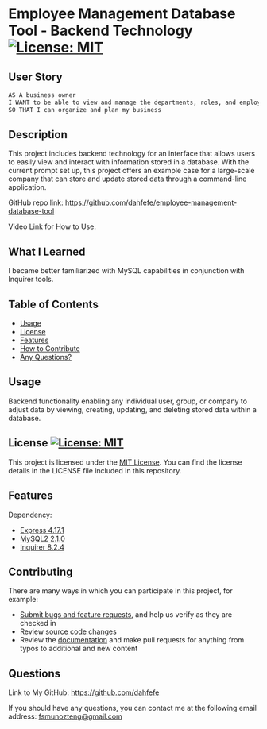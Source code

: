 # Employee Management Database Tool - Backend Technology  [![License: MIT](https://img.shields.io/badge/License-MIT-yellow.svg)](https://opensource.org/licenses/MIT)

## User Story

```md
AS A business owner
I WANT to be able to view and manage the departments, roles, and employees in my company
SO THAT I can organize and plan my business
```

## Description

This project includes backend technology for an interface that allows users to easily view and interact with information stored in a database. With the current prompt set up, this project offers an example case for a large-scale company that can store and update stored data through a command-line application. 

GitHub repo link: https://github.com/dahfefe/employee-management-database-tool

Video Link for How to Use: 

## What I Learned
  
I became better familiarized with MySQL capabilities in conjunction with Inquirer tools. 

## Table of Contents

- [Usage](#usage)
- [License](#license)
- [Features](#features)
- [How to Contribute](#contributing)
- [Any Questions?](#questions)

## Usage

Backend functionality enabling any individual user, group, or company to adjust data by viewing, creating, updating, and deleting stored data within a database. 

## License [![License: MIT](https://img.shields.io/badge/License-MIT-yellow.svg)](https://opensource.org/licenses/MIT)

This project is licensed under the [MIT License](https://opensource.org/license/mit). You can find the license details in the LICENSE file included in this repository.

## Features
  
Dependency: 
- [Express 4.17.1](https://www.npmjs.com/package/express)
- [MySQL2 2.1.0](https://www.npmjs.com/package/mysql2)
- [Inquirer 8.2.4](https://www.npmjs.com/package/inquirer)

## Contributing

There are many ways in which you can participate in this project, for example:

* [Submit bugs and feature requests](https://github.com/dahfefe/employee-management-database-tool/issues), and help us verify as they are checked in
* Review [source code changes](https://github.com/dahfefe/employee-management-database-tool/pulls)
* Review the [documentation](https://github.com/microsoft/vscode-docs) and make pull requests for anything from typos to additional and new content

## Questions
  
Link to My GitHub: https://github.com/dahfefe

If you should have any questions, you can contact me at the following email address: fsmunozteng@gmail.com
